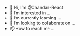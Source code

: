 - 👋 Hi, I’m @Chandan-React
- 👀 I’m interested in ...
- 🌱 I’m currently learning ...
- 💞️ I’m looking to collaborate on ...
- 📫 How to reach me ...

<!---
Chandan-React/Chandan-React is a ✨ special ✨ repository because its `README.md` (this file) appears on your GitHub profile.
You can click the Preview link to take a look at your changes.
--->
